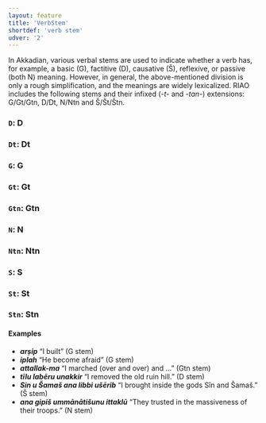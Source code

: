 ```yaml
---
layout: feature
title: 'VerbStem'
shortdef: 'verb stem'
udver: '2'
---
```


In Akkadian, various verbal stems are used to indicate whether a verb has, for example, a basic (G), factitive (D), causative (Š), reflexive, or passive (both N) meaning. However, in general, the above-mentioned division is only a rough simplification, and the meanings are widely lexicalized. RIAO includes the following stems and their infixed (_-t-_ and _-tan-_) extensions: G/Gt/Gtn, D/Dt, N/Ntn and Š/Št/Štn.

### <a name="D">`D`</a>: D

### <a name="D">`Dt`</a>: Dt

### <a name="D">`G`</a>: G

### <a name="D">`Gt`</a>: Gt

### <a name="D">`Gtn`</a>: Gtn

### <a name="D">`N`</a>: N

### <a name="D">`Ntn`</a>: Ntn

### <a name="D">`S`</a>: S

### <a name="D">`St`</a>: St

### <a name="D">`Stn`</a>: Stn

#### Examples
* _<b>arṣip</b>_ “I built” (G stem)
* _<b>iplah</b>_ “He become afraid” (G stem) 
* _<b>attallak-ma</b>_ “I marched (over and over) and …” (Gtn stem)
* _<b>tīlu labēru unakkir</b>_ “I removed the old ruin hill.” (D stem)
* _<b>Sin u Šamaš ana libbi ušērib</b>_ “I brought inside the gods Sîn and Šamaš.” (Š stem)
* _<b>ana gipiš ummānātišunu ittaklū</b>_ “They trusted in the massiveness of their troops.” (N stem)
